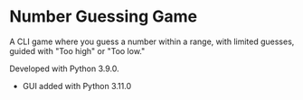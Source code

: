 # Number Guessing Game
A CLI game where you guess a number within a range, with limited guesses, guided with "Too high" or "Too low."

Developed with Python 3.9.0. 
- GUI added with Python 3.11.0
